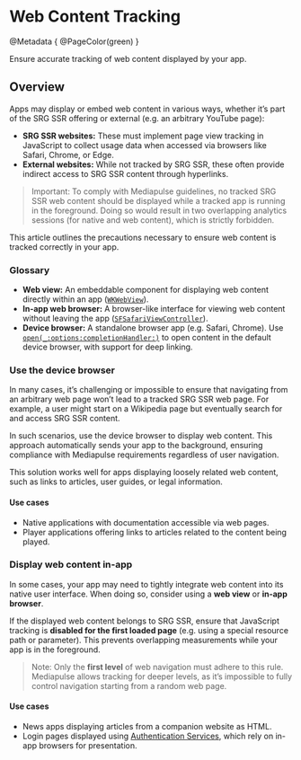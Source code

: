 # Web Content Tracking

@Metadata {
    @PageColor(green)
}

Ensure accurate tracking of web content displayed by your app.

## Overview

Apps may display or embed web content in various ways, whether it’s part of the SRG SSR offering or external (e.g. an arbitrary YouTube page):

- **SRG SSR websites:** These must implement page view tracking in JavaScript to collect usage data when accessed via browsers like Safari, Chrome, or Edge.
- **External websites:** While not tracked by SRG SSR, these often provide indirect access to SRG SSR content through hyperlinks.

> Important: To comply with Mediapulse guidelines, no tracked SRG SSR web content should be displayed while a tracked app is running in the foreground. Doing so would result in two overlapping analytics sessions (for native and web content), which is strictly forbidden.

This article outlines the precautions necessary to ensure web content is tracked correctly in your app.

### Glossary

- **Web view:** An embeddable component for displaying web content directly within an app ([`WKWebView`](https://developer.apple.com/documentation/webkit/wkwebview)).
- **In-app web browser:** A browser-like interface for viewing web content without leaving the app ([`SFSafariViewController`](https://developer.apple.com/documentation/safariservices/sfsafariviewcontroller)).
- **Device browser:** A standalone browser app (e.g. Safari, Chrome). Use [`open(_:options:completionHandler:)`](https://developer.apple.com/documentation/uikit/uiapplication/1648685-open) to open content in the default device browser, with support for deep linking.

### Use the device browser

In many cases, it’s challenging or impossible to ensure that navigating from an arbitrary web page won’t lead to a tracked SRG SSR web page. For example, a user might start on a Wikipedia page but eventually search for and access SRG SSR content.

In such scenarios, use the device browser to display web content. This approach automatically sends your app to the background, ensuring compliance with Mediapulse requirements regardless of user navigation.

This solution works well for apps displaying loosely related web content, such as links to articles, user guides, or legal information.

#### Use cases

- Native applications with documentation accessible via web pages.
- Player applications offering links to articles related to the content being played.

### Display web content in-app

In some cases, your app may need to tightly integrate web content into its native user interface. When doing so, consider using a **web view** or **in-app browser**.

If the displayed web content belongs to SRG SSR, ensure that JavaScript tracking is **disabled for the first loaded page** (e.g. using a special resource path or parameter). This prevents overlapping measurements while your app is in the foreground.

> Note: Only the **first level** of web navigation must adhere to this rule. Mediapulse allows tracking for deeper levels, as it’s impossible to fully control navigation starting from a random web page.

#### Use cases

- News apps displaying articles from a companion website as HTML.
- Login pages displayed using [Authentication Services](https://developer.apple.com/documentation/authenticationservices), which rely on in-app browsers for presentation.
